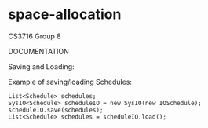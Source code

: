 # space-allocation
CS3716 Group 8


DOCUMENTATION

Saving and Loading:

  Example of saving/loading Schedules:

    List<Schedule> schedules;
    SysIO<Schedule> scheduleIO = new SysIO(new IOSchedule);
    scheduleIO.save(schedules);
    List<Schedule> schedules = scheduleIO.load();

